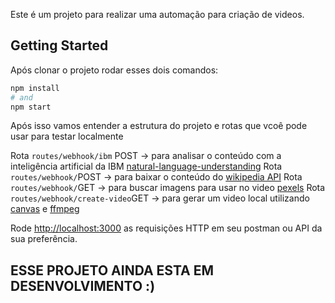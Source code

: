 Este é um projeto para realizar uma automação para criação de videos.

## Getting Started

Após clonar o projeto rodar esses dois comandos:

```bash
npm install
# and
npm start
```
Após isso vamos entender a estrutura do projeto e rotas que vcoê pode usar para testar localmente

Rota `routes/webhook/ibm` POST ->  para analisar o conteúdo com a inteligência artificial da IBM  [natural-language-understanding](https://cloud.ibm.com/apidocs/natural-language-understanding)
Rota `routes/webhook/`POST ->  para baixar o conteúdo do [wikipedia API](https://pt.wikipedia.org/wiki/Wikip%C3%A9dia:Central_de_pesquisas/Portal_de_dados/API)
Rota `routes/webhook/`GET ->  para buscar imagens para usar no video [pexels](https://www.pexels.com/api/)
Rota `routes/webhook/create-video`GET -> para gerar um video local utilizando [canvas](https://www.npmjs.com/package/canvas) e [ffmpeg](https://ffmpeg.org/)

Rode [http://localhost:3000](http://localhost:3000) as requisições HTTP em seu postman ou API da sua preferência.


## ESSE PROJETO AINDA ESTA EM DESENVOLVIMENTO :)


